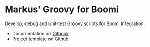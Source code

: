 # Markus' Groovy for Boomi

Develop, debug and unit-test Groovy scripts for Boomi Integration.

* Documentation on [Gitbook](https://mspro.gitbook.io/mgf4boomi)
* Project template on [Github](https://github.com/MarkusSchmidtPro/MSPro.Boomi.MGF4Boomi.Demo) 